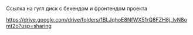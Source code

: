 Ссылка на гугл диск с бекендом и фронтендом проекта

https://drive.google.com/drive/folders/1BLJqhoE8NfWX51rQ8FZH8j_lvN8omt2o?usp=sharing
